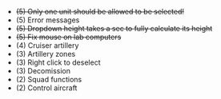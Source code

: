 - ~~(5) Only one unit should be allowed to be selected!~~
- (5) Error messages
- ~~(5) Dropdown height takes a sec to fully calculate its height~~
- ~~(5) Fix mouse on lab computers~~
- (4) Cruiser artillery
- (3) Artillery zones
- (3) Right click to deselect
- (3) Decomission
- (2) Squad functions
- (2) Control aircraft